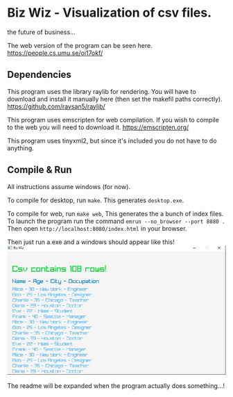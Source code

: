 # Biz Wiz - Visualization of csv files.
the future of business...

The web version of the program can be seen here. https://people.cs.umu.se/oi17okf/

## Dependencies
This program uses the library raylib for rendering. You will have to download and install it manually here (then set the makefil paths correctly). https://github.com/raysan5/raylib/

This program uses emscripten for web compilation. If you wish to compile to the web you will need to download it. https://emscripten.org/

This program uses tinyxml2, but since it's included you do not have to do anything.

## Compile & Run
All instructions assume windows (for now). 

To compile for desktop, run `make`. This generates `desktop.exe`.

To compile for web, run `make web`, This generates the a bunch of index files. 
To launch the program run the command `emrun --no_browser --port 8080 .` 
Then open `http://localhost:8080/index.html` in your browser.

Then just run a.exe and a windows should appear like this! ![Rendering vsn in raylib](./pic.JPG) 

The readme will be expanded when the program actually does something...!
